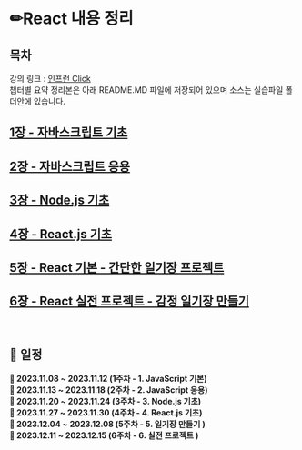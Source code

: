 
# ✏**React 내용 정리**

## 목차
강의 링크 : [인프런 Click](https://www.inflearn.com/course/%ED%95%9C%EC%9E%85-%EB%A6%AC%EC%95%A1%ED%8A%B8) </br>
챕터별 요약 정리본은 아래 README.MD 파일에 저장되어 있으며 소스는 실습파일 폴더안에 있습니다.

## [1장 - 자바스크립트 기초](https://github.com/iteyes-react-study/iteyes-jhkim/blob/main/section1/1.%20%EC%9E%90%EB%B0%94%EC%8A%A4%ED%81%AC%EB%A6%BD%ED%8A%B8%20%EA%B8%B0%EB%B3%B8.md)

## [2장 - 자바스크립트 응용](https://github.com/iteyes-react-study/iteyes-jhkim/blob/main/section2/README.md)

## [3장 - Node.js 기초](https://github.com/iteyes-react-study/iteyes-jhkim/blob/main/section3/README.md)

## [4장 - React.js 기초](https://github.com/iteyes-react-study/iteyes-jhkim/blob/main/section4/README.md)

## [5장 - React 기본 - 간단한 일기장 프로젝트](https://github.com/iteyes-react-study/iteyes-jhkim/blob/main/section5/README.md)

## [6장 - React 실전 프로젝트 - 감정 일기장 만들기](https://github.com/iteyes-react-study/iteyes-jhkim/blob/main/section6/README.md)

<br>

## 📅 일정 
<strong> 📄 2023.11.08 ~ 2023.11.12 (1주차 - 1. JavaScript 기본)</summary></br>
<strong> 📄 2023.11.13 ~ 2023.11.18 (2주차 - 2. JavaScript 응용)</summary></br>
<strong> 📄 2023.11.20 ~ 2023.11.24 (3주차 - 3. Node.js 기초)</summary></br>
<strong> 📄 2023.11.27 ~ 2023.11.30 (4주차 - 4. React.js 기초)</summary></br>
<strong> 📄 2023.12.04 ~ 2023.12.08 (5주차 - 5. 일기장 만들기 )</summary></br>
<strong> 📄 2023.12.11 ~ 2023.12.15 (6주차 - 6. 실전 프로젝트 )</summary></br>

